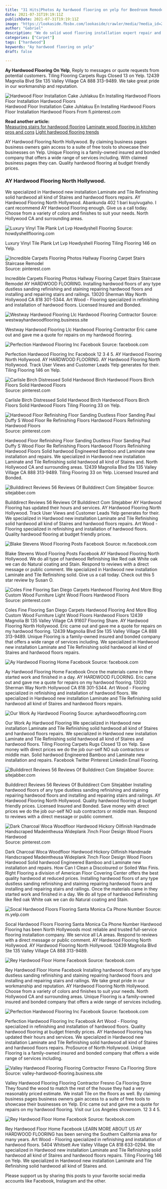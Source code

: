 ```yaml
---
title: "31 Hits|Photos Ay hardwood flooring on yelp for Beedroom Remodeling"
date: 2021-07-31T19:19:11Z
publishDate: 2021-07-31T19:19:11Z
image: "https://lookaside.fbsbx.com/lookaside/crawler/media/?media_id=2720257094753153"
author: "Gabriel"
description: "We do solid wood flooring installation expert repair and refinishing. ProSource of North Hollywood. Ay hardwood flooring on yelp"
categories: ["Carpet"]
tags: ["hardwood"]
keywords: "Ay hardwood flooring on yelp"
draft: false

---
```

<!-- Head tag Code -->
**Ay Hardwood Flooring On Yelp**, Reply to messages or quote requests from potential customers. Tiling Flooring Carpets Rugs Closed 13 on Yelp. 12439 Magnolia Blvd Ste 135 Valley Village CA 888 313-9489. We take great pride in our workmanship and reputation.

![Hardwood Floor Installation Cake Juhlakuu En Installing Hardwood Floors Floor Installation Hardwood Floors](https://i.pinimg.com/originals/d2/24/f7/d224f7084ebe74554be95a147c5797bf.jpg "Hardwood Floor Installation Cake Juhlakuu En Installing Hardwood Floors Floor Installation Hardwood Floors")
Hardwood Floor Installation Cake Juhlakuu En Installing Hardwood Floors Floor Installation Hardwood Floors From fi.pinterest.com

**Read another article:**  
[Measuring stairs for hardwood flooring](/measuring-stairs-for-hardwood-flooring/)
[Laminate wood flooring in kitchen pros and cons](/laminate-wood-flooring-in-kitchen-pros-and-cons/)
[Light hardwood flooring trends](/light-hardwood-flooring-trends/)


AY Hardwood Flooring North Hollywood. By claiming business pages business owners gain access to a suite of free tools to showcase their businesses on Yelp. Unique Flooring is a family-owned insured and bonded company that offers a wide range of services including. With claimed business pages they can. Quality hardwood flooring at budget friendly prices.

### AY Hardwood Flooring North Hollywood.

We specialized in Hardwood new installation Laminate and Tile Refinishing solid hardwood all kind of Staires and hardwood floors repairs. AY Hardwood Flooring North Hollywood. Abankunda 402 1 bari kuyivugaho. I cant recommend AY Hardwood Flooring enough. Give us a call today. Choose from a variety of colors and finishes to suit your needs. North Hollywood CA and surrounding areas.


![Luxury Vinyl Tile Plank Lvt Lvp Howdyshell Flooring](https://www.howdyshellflooring.com/wp-content/uploads/2019/04/lvt_edited.png "Luxury Vinyl Tile Plank Lvt Lvp Howdyshell Flooring")
Source: howdyshellflooring.com

Luxury Vinyl Tile Plank Lvt Lvp Howdyshell Flooring Tiling Flooring 146 on Yelp. 

![Incredible Carpets Flooring Photos Hallway Flooring Carpet Stairs Staircase Remodel](https://i.pinimg.com/originals/52/0a/c3/520ac3f862a8f4aee338a6a5afb48c14.jpg "Incredible Carpets Flooring Photos Hallway Flooring Carpet Stairs Staircase Remodel")
Source: pinterest.com

Incredible Carpets Flooring Photos Hallway Flooring Carpet Stairs Staircase Remodel  AY HARDWOOD FLOORING. Installing hardwood floors of any type dustless sanding refinishing and staining repairing hardwood floors and installing and repairing stairs and railings. 13020 Sherman Way North Hollywood CA 818 301-5344. Art Wood - Flooring specialized in refinishing and installation of hardwood floors. Licensed Insured and Bonded.

![Westway Hardwood Flooring Llc Hardwood Flooring Contractor](https://lh3.googleusercontent.com/p/AF1QipPF9KTXTAYPJB8vdJ9zI4nHDWGwvqdlbZBNKXz6=s1280-p-no-v1 "Westway Hardwood Flooring Llc Hardwood Flooring Contractor")
Source: westwayhardwoodflooring.business.site

Westway Hardwood Flooring Llc Hardwood Flooring Contractor Eric came out and gave me a quote for repairs on my hardwood flooring. 

![Perfection Hardwood Flooring Inc Facebook](https://lookaside.fbsbx.com/lookaside/crawler/media/?media_id=4319951441352782 "Perfection Hardwood Flooring Inc Facebook")
Source: facebook.com

Perfection Hardwood Flooring Inc Facebook 12 3 4 5. AY Hardwood Flooring North Hollywood. AY HARDWOOD FLOORING. AY Hardwood Flooring North Hollywood. Track User Views and Customer Leads Yelp generates for their. Tiling Flooring 146 on Yelp.

![Carlisle Birch Distressed Solid Hardwood Birch Hardwood Floors Birch Floors Solid Hardwood Floors](https://i.pinimg.com/736x/0b/84/75/0b84752f64057776744d9df1411e1aec.jpg "Carlisle Birch Distressed Solid Hardwood Birch Hardwood Floors Birch Floors Solid Hardwood Floors")
Source: pinterest.com

Carlisle Birch Distressed Solid Hardwood Birch Hardwood Floors Birch Floors Solid Hardwood Floors Tiling Flooring 33 on Yelp. 

![Hardwood Floor Refinishing Floor Sanding Dustless Floor Sanding Paul Duffy S Wood Floor Re Refinishing Floors Hardwood Floors Refinishing Hardwood Floors](https://i.pinimg.com/736x/ab/86/8a/ab868ae010e2db948352d2a350671f2a--hardwood-floor-refinishing-hardwood-floors.jpg "Hardwood Floor Refinishing Floor Sanding Dustless Floor Sanding Paul Duffy S Wood Floor Re Refinishing Floors Hardwood Floors Refinishing Hardwood Floors")
Source: pinterest.com

Hardwood Floor Refinishing Floor Sanding Dustless Floor Sanding Paul Duffy S Wood Floor Re Refinishing Floors Hardwood Floors Refinishing Hardwood Floors Solid hardwood Engineered Bamboo and Laminate new installation and repairs. We specialized in Hardwood new installation Laminate and Tile Refinishing solid hardwood all kind of Staires and. North Hollywood CA and surrounding areas. 12439 Magnolia Blvd Ste 135 Valley Village CA 888 313-9489. Tiling Flooring 33 on Yelp. Licensed Insured and Bonded.

![Builddirect Reviews 56 Reviews Of Builddirect Com Sitejabber](https://static.sitejabber.com/img/urls/869756/picture_299937.1617392849.jpg "Builddirect Reviews 56 Reviews Of Builddirect Com Sitejabber")
Source: sitejabber.com

Builddirect Reviews 56 Reviews Of Builddirect Com Sitejabber AY Hardwood Flooring has updated their hours and services. AY Hardwood Flooring North Hollywood. Track User Views and Customer Leads Yelp generates for their. We specialized in Hardwood new installation Laminate and Tile Refinishing solid hardwood all kind of Staires and hardwood floors repairs. Art Wood - Flooring specialized in refinishing and installation of hardwood floors. Quality hardwood flooring at budget friendly prices.

![Blake Stevens Wood Flooring Posts Facebook](https://lookaside.fbsbx.com/lookaside/crawler/media/?media_id=834244480314265 "Blake Stevens Wood Flooring Posts Facebook")
Source: m.facebook.com

Blake Stevens Wood Flooring Posts Facebook AY Hardwood Flooring North Hollywood. We do all type of hardwood Refinishing like Red oak White oak we can do Natural coating and Stain. Respond to reviews with a direct message or public comment. We specialized in Hardwood new installation Laminate and Tile Refinishing solid. Give us a call today. Check out this 5 star review by Susan O.

![Coles Fine Flooring San Diego Carpets Hardwood Flooring And More Blog Custom Wood Furniture Light Wood Floors Hardwood Floors](https://i.pinimg.com/736x/9c/a0/9a/9ca09a77112c6f854a9003cbd3cc3cfd--laminate-flooring-flooring-ideas.jpg "Coles Fine Flooring San Diego Carpets Hardwood Flooring And More Blog Custom Wood Furniture Light Wood Floors Hardwood Floors")
Source: pinterest.com

Coles Fine Flooring San Diego Carpets Hardwood Flooring And More Blog Custom Wood Furniture Light Wood Floors Hardwood Floors 12439 Magnolia Bl 135 Valley Village CA 91607 Flooring Share. AY Hardwood Flooring North Hollywood. Eric came out and gave me a quote for repairs on my hardwood flooring. 12439 Magnolia Blvd Ste 135 Valley Village CA 888 313-9489. Unique Flooring is a family-owned insured and bonded company that offers a wide range of services including. We specialized in Hardwood new installation Laminate and Tile Refinishing solid hardwood all kind of Staires and hardwood floors repairs.

![Ay Hardwood Flooring Home Facebook](https://lookaside.fbsbx.com/lookaside/crawler/media/?media_id=664995386902481 "Ay Hardwood Flooring Home Facebook")
Source: facebook.com

Ay Hardwood Flooring Home Facebook Once the materials came in they started work and finished in a day. AY HARDWOOD FLOORING. Eric came out and gave me a quote for repairs on my hardwood flooring. 13020 Sherman Way North Hollywood CA 818 301-5344. Art Wood - Flooring specialized in refinishing and installation of hardwood floors. We specialized in Hardwood new installation Laminate and Tile Refinishing solid hardwood all kind of Staires and hardwood floors repairs.

![Our Work Ay Hardwood Flooring](https://www.ayhardwoodflooring.com/wp-content/uploads/2020/10/hardwood-floor-installation.jpg "Our Work Ay Hardwood Flooring")
Source: ayhardwoodflooring.com

Our Work Ay Hardwood Flooring We specialized in Hardwood new installation Laminate and Tile Refinishing solid hardwood all kind of Staires and hardwood floors repairs. We specialized in Hardwood new installation Laminate and Tile Refinishing solid hardwood all kind of Staires and hardwood floors. Tiling Flooring Carpets Rugs Closed 13 on Yelp. Save money with direct prices we do the job our-self NO sub contractors or middle man. Solid hardwood Engineered Bamboo and Laminate new installation and repairs. Facebook Twitter Pinterest Linkedin Email Flooring.

![Builddirect Reviews 56 Reviews Of Builddirect Com Sitejabber](https://static.sitejabber.com/img/urls/869756/picture_299935.1617392829.jpg "Builddirect Reviews 56 Reviews Of Builddirect Com Sitejabber")
Source: sitejabber.com

Builddirect Reviews 56 Reviews Of Builddirect Com Sitejabber Installing hardwood floors of any type dustless sanding refinishing and staining repairing hardwood floors and installing and repairing stairs and railings. AY Hardwood Flooring North Hollywood. Quality hardwood flooring at budget friendly prices. Licensed Insured and Bonded. Save money with direct prices we do the job our-self NO sub contractors or middle man. Respond to reviews with a direct message or public comment.

![Dark Charcoal Woca Woodfloor Hardwood Hickory Oilfinish Handmade Handscraped Madeintheusa Wideplank 7inch Floor Design Wood Floors Hardwood](https://i.pinimg.com/originals/d2/44/30/d24430f0b21830b3a900a2c4e6b96b49.jpg "Dark Charcoal Woca Woodfloor Hardwood Hickory Oilfinish Handmade Handscraped Madeintheusa Wideplank 7inch Floor Design Wood Floors Hardwood")
Source: pinterest.com

Dark Charcoal Woca Woodfloor Hardwood Hickory Oilfinish Handmade Handscraped Madeintheusa Wideplank 7inch Floor Design Wood Floors Hardwood Solid hardwood Engineered Bamboo and Laminate new installation and repairs. How Can I Clean a Discoloured or Soiled Wax Finis. Right Flooring a division of American Floor Covering Center offers the best quality hardwood at reduced prices. Installing hardwood floors of any type dustless sanding refinishing and staining repairing hardwood floors and installing and repairing stairs and railings. Once the materials came in they started work and finished in a day. We do all type of hardwood Refinishing like Red oak White oak we can do Natural coating and Stain.

![Socal Hardwood Floors Flooring Santa Monica Ca Phone Number](https://s3-media0.fl.yelpcdn.com/bphoto/HILJPE7pW_zB-3OyfafLwQ/348s.jpg "Socal Hardwood Floors Flooring Santa Monica Ca Phone Number")
Source: m.yelp.com

Socal Hardwood Floors Flooring Santa Monica Ca Phone Number Hardwood Flooring has been North Hollywoods most reliable and trusted full-service flooring installation company. We service all LA areas. Respond to reviews with a direct message or public comment. AY Hardwood Flooring North Hollywood. AY Hardwood Flooring North Hollywood. 12439 Magnolia Blvd Ste 135 Valley Village CA 888 313-9489.

![Rey Hardwood Floor Home Facebook](https://lookaside.fbsbx.com/lookaside/crawler/media/?media_id=2720265914752271 "Rey Hardwood Floor Home Facebook")
Source: facebook.com

Rey Hardwood Floor Home Facebook Installing hardwood floors of any type dustless sanding refinishing and staining repairing hardwood floors and installing and repairing stairs and railings. We take great pride in our workmanship and reputation. AY Hardwood Flooring North Hollywood. Choose from a variety of colors and finishes to suit your needs. North Hollywood CA and surrounding areas. Unique Flooring is a family-owned insured and bonded company that offers a wide range of services including.

![Perfection Hardwood Flooring Inc Facebook](https://lookaside.fbsbx.com/lookaside/crawler/media/?media_id=3896284600386137 "Perfection Hardwood Flooring Inc Facebook")
Source: facebook.com

Perfection Hardwood Flooring Inc Facebook Art Wood - Flooring specialized in refinishing and installation of hardwood floors. Quality hardwood flooring at budget friendly prices. AY Hardwood Flooring has updated their hours and services. We specialized in Hardwood new installation Laminate and Tile Refinishing solid hardwood all kind of Staires and hardwood floors repairs. ProSource of North Hollywood. Unique Flooring is a family-owned insured and bonded company that offers a wide range of services including.

![Valley Hardwood Flooring Flooring Contractor Fresno Ca Flooring Store](https://lh3.googleusercontent.com/ARsGnVe_ILfQTHs_aF_00rvocxV_W4dX5eUF8oIafNbGhXbEAdid6gNz8xRJ2_dmIhH7xOaT5MQB6KWn=w768-h768-n-o-v1 "Valley Hardwood Flooring Flooring Contractor Fresno Ca Flooring Store")
Source: valley-hardwood-flooring.business.site

Valley Hardwood Flooring Flooring Contractor Fresno Ca Flooring Store They found the wood to match the rest of the house they had a very reasonably priced estimate. We install Tile on the floors as well. By claiming business pages business owners gain access to a suite of free tools to showcase their businesses on Yelp. Eric came out and gave me a quote for repairs on my hardwood flooring. Visit our Los Angeles showroom. 12 3 4 5.

![Rey Hardwood Floor Home Facebook](https://lookaside.fbsbx.com/lookaside/crawler/media/?media_id=2720257094753153 "Rey Hardwood Floor Home Facebook")
Source: facebook.com

Rey Hardwood Floor Home Facebook LEARN MORE ABOUT US AY HARDWOOD FLOORING has been serving the Southern California area for many years. Art Wood - Flooring specialized in refinishing and installation of hardwood floors. 5404 Whitsett Ave Valley Village CA 818 633-0294. We specialized in Hardwood new installation Laminate and Tile Refinishing solid hardwood all kind of Staires and hardwood floors repairs. Tiling Flooring 146 on Yelp. We specialized in Hardwood new installation Laminate and Tile Refinishing solid hardwood all kind of Staires and.

Please support us by sharing this posts to your favorite social media accounts like Facebook, Instagram and the other.

